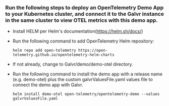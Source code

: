 ### Run the following steps to deploy an OpenTelemetry Demo App to your Kubernetes cluster, and connect it to the Galvr instance in the same cluster to view OTEL metrics with this demo app.

- Install HELM per Helm's documentation(https://helm.sh/docs/)

- Run the following command to add OpenTelemetry Helm repository:

  ```
  helm repo add open-telemetry https://open-telemetry.github.io/opentelemetry-helm-charts
  ```

- If not already, change to Galvr/demo/demo-otel directory.

- Run the following command to install the demo app with a release name (e.g. demo-otel) plus the custom galvrValuesFile.yaml values file to connect the demo app with Galvr.

  ```
  helm install demo-otel open-telemetry/opentelemetry-demo --values galvrValuesFile.yaml
  ```
